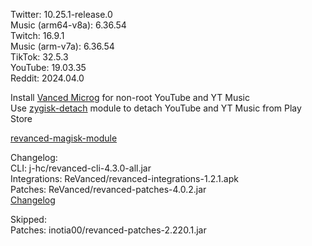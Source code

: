 Twitter: 10.25.1-release.0  
Music (arm64-v8a): 6.36.54  
Twitch: 16.9.1  
Music (arm-v7a): 6.36.54  
TikTok: 32.5.3  
YouTube: 19.03.35  
Reddit: 2024.04.0  

Install [Vanced Microg](https://github.com/TeamVanced/VancedMicroG/releases) for non-root YouTube and YT Music  
Use [zygisk-detach](https://github.com/j-hc/zygisk-detach) module to detach YouTube and YT Music from Play Store  

[revanced-magisk-module](https://github.com/j-hc/revanced-magisk-module)  

Changelog:  
CLI: j-hc/revanced-cli-4.3.0-all.jar  
Integrations: ReVanced/revanced-integrations-1.2.1.apk  
Patches: ReVanced/revanced-patches-4.0.2.jar  
[Changelog](https://github.com/ReVanced/revanced-patches/releases/tag/v4.0.2)  

Skipped:  
Patches: inotia00/revanced-patches-2.220.1.jar    

